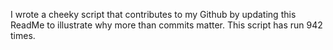 I wrote a cheeky script that contributes to my Github by updating this ReadMe to illustrate why more than commits matter. This script has run 942 times.